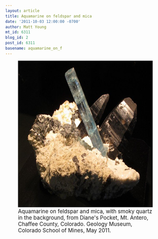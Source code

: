```yaml
---
layout: article
title: Aquamarine on feldspar and mica
date: '2011-10-03 12:00:00 -0700'
author: Matt Young
mt_id: 6311
blog_id: 2
post_id: 6311
basename: aquamarine_on_f
---
```

<figure>
<img src="/uploads/2011/IMG_1971_600_AquamarineOnFeldsparMica.JPG" alt="IMG_1971_600_AquamarineOnFeldsparMica.JPG" width="600" height="461" />
<figcaption markdown="span">
<big>Aquamarine on feldspar and mica, with smoky quartz in the background, from Diane's Pocket, Mt. Antero, Chaffee County, Colorado. Geology Museum, Colorado School of Mines, May 2011.</big> 

</figcaption>
</figure>
